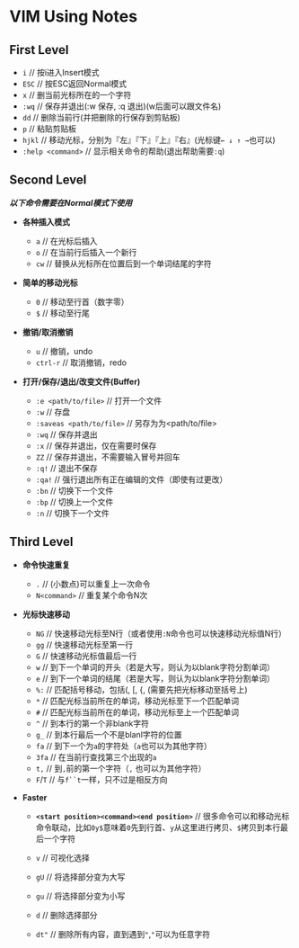 # VIM Using Notes


## First Level

- ` i `	// 按i进入Insert模式
- ` ESC `	// 按ESC返回Normal模式
- ` x `	// 删当前光标所在的一个字符
- ` :wq `	// 保存并退出(:w 保存, :q 退出)(w后面可以跟文件名)
- ` dd `	// 删除当前行(并把删除的行保存到剪贴板)
- ` p `	// 粘贴剪贴板
- ` hjkl `	// 移动光标，分别为『左』『下』『上』『右』(光标键` ← ↓ ↑ → `也可以)
- ` :help <command> `	// 显示相关命令的帮助(退出帮助需要` :q `)

## Second Level

***以下命令需要在Normal模式下使用***

- **各种插入模式**
	- ` a `	// 在光标后插入
	- ` o `	// 在当前行后插入一个新行
	- ` cw `	// 替换从光标所在位置后到一个单词结尾的字符
	
- **简单的移动光标**
	- ` 0 `	// 移动至行首（数字零）
	- ` $ `	// 移动至行尾
	
- **撤销/取消撤销**
	- ` u `	// 撤销，undo
	- ` ctrl-r `	// 取消撤销，redo

- **打开/保存/退出/改变文件(Buffer)**
	- ` :e <path/to/file> `	// 打开一个文件
	- ` :w `	// 存盘
	- ` :saveas <path/to/file> `	// 另存为为<path/to/file>
	- ` :wq `	// 保存并退出
	- ` :x `	// 保存并退出，仅在需要时保存
	- ` ZZ `	// 保存并退出，不需要输入冒号并回车
	- ` :q! `	// 退出不保存
	- ` :qa! `	// 强行退出所有正在编辑的文件（即使有过更改）
	- ` :bn `	// 切换下一个文件
	- ` :bp `	// 切换上一个文件
	- ` :n `	// 切换下一个文件
	
## Third Level

- **命令快速重复**
	- ` . `	// (小数点)可以重复上一次命令
	- ` N<command> `	// 重复某个命令N次
	
- **光标快速移动**
	- ` NG `	// 快速移动光标至N行（或者使用` :N `命令也可以快速移动光标值N行）
	- ` gg `	// 快速移动光标至第一行
	- ` G `	// 快速移动光标值最后一行
	- ` w `	// 到下一个单词的开头（若是大写，则认为以blank字符分割单词）
	- ` e `	// 到下一个单词的结尾（若是大写，则认为以blank字符分割单词）
	- ` %: `	// 匹配括号移动，包括(, [, {, (需要先把光标移动至括号上)
	- ` * `	// 匹配光标当前所在的单词，移动光标至下一个匹配单词
	- ` # `	// 匹配光标当前所在的单词，移动光标至上一个匹配单词
	- ` ^ `	// 到本行的第一个非blank字符
	- ` g_ `	// 到本行最后一个不是blanl字符的位置
	- ` fa `	// 到下一个为`a`的字符处（`a`也可以为其他字符）
	- ` 3fa `	// 在当前行查找第三个出现的`a`
	- ` t, `	// 到`,`前的第一个字符（`,`
也可以为其他字符）
	- `F`/`T`	// 与`f``t`一样，只不过是相反方向
	
- **Faster**
	- **` <start position><command><end position> `**	// 很多命令可以和移动光标命令联动，比如` 0y$ `意味着` 0 `先到行首、` y `从这里进行拷贝、` $ `拷贝到本行最后一个字符
	
	- ` v `	// 可视化选择
	- ` gU `	// 将选择部分变为大写
	- ` gu `	// 将选择部分变为小写
	- ` d `	// 删除选择部分
 	- ` dt" `	// 删除所有内容，直到遇到`"`,`"`可以为任意字符

 	
	



